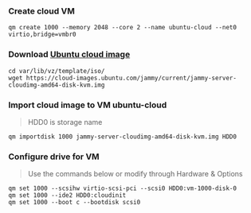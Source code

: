 ### Create cloud VM
```
qm create 1000 --memory 2048 --core 2 --name ubuntu-cloud --net0 virtio,bridge=vmbr0
```

### Download [Ubuntu cloud image](https://cloud-images.ubuntu.com)
```
cd var/lib/vz/template/iso/
wget https://cloud-images.ubuntu.com/jammy/current/jammy-server-cloudimg-amd64-disk-kvm.img
```

### Import cloud image to VM ubuntu-cloud
> HDD0 is storage name
```
qm importdisk 1000 jammy-server-cloudimg-amd64-disk-kvm.img HDD0
```

### Configure drive for VM
> Use the commands below or modify through Hardware & Options
```
qm set 1000 --scsihw virtio-scsi-pci --scsi0 HDD0:vm-1000-disk-0
qm set 1000 --ide2 HDD0:cloudinit
qm set 1000 --boot c --bootdisk scsi0
```
